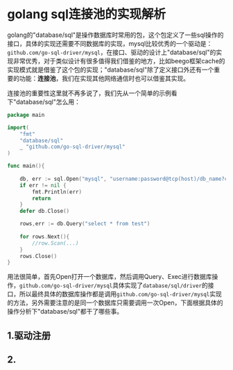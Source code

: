 # golang sql连接池的实现解析

golang的"database/sql"是操作数据库时常用的包，这个包定义了一些sql操作的接口，具体的实现还需要不同数据库的实现，mysql比较优秀的一个驱动是：`github.com/go-sql-driver/mysql`，在接口、驱动的设计上"database/sql"的实现非常优秀，对于类似设计有很多值得我们借鉴的地方，比如beego框架cache的实现模式就是借鉴了这个包的实现；"database/sql"除了定义接口外还有一个重要的功能：__连接池__，我们在实现其他网络通信时也可以借鉴其实现。

连接池的重要性这里就不再多说了，我们先从一个简单的示例看下"database/sql"怎么用：
```go
package main

import(
    "fmt"
    "database/sql"
    _ "github.com/go-sql-driver/mysql"
)

func main(){
    
    db, err := sql.Open("mysql", "username:password@tcp(host)/db_name?charset=utf8&allowOldPasswords=1")
    if err != nil {
        fmt.Println(err)
        return
    }
    defer db.Close()

    rows,err := db.Query("select * from test")
    
    for rows.Next(){
        //row.Scan(...)
    }
    rows.Close()
}
```
用法很简单，首先Open打开一个数据库，然后调用Query、Exec进行数据库操作，`github.com/go-sql-driver/mysql`具体实现了`database/sql/driver`的接口，所以最终具体的数据库操作都是调用`github.com/go-sql-driver/mysql`实现的方法，另外需要注意的是同一个数据库只需要调用一次Open，下面根据具体的操作分析下"database/sql"都干了哪些事。

## 1.驱动注册

## 2.
